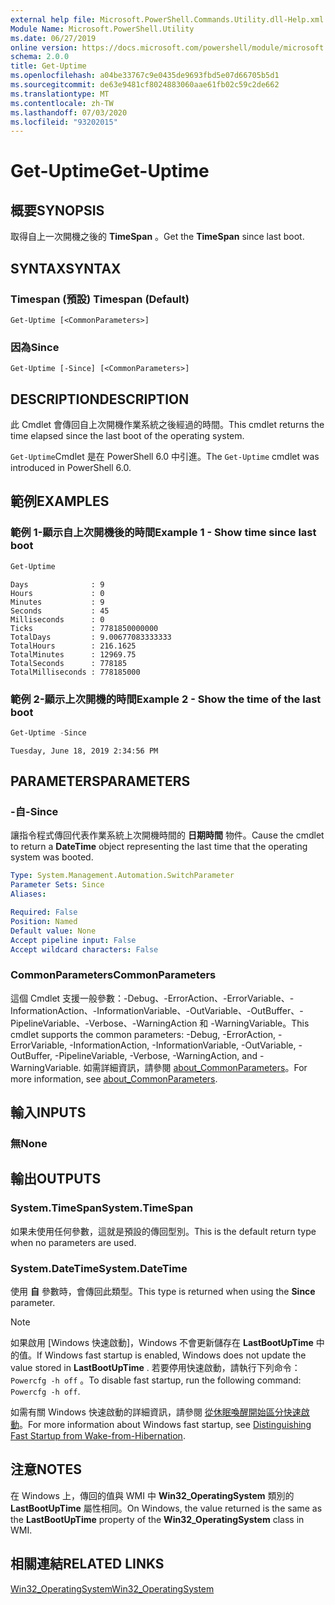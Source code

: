 ```yaml
---
external help file: Microsoft.PowerShell.Commands.Utility.dll-Help.xml
Module Name: Microsoft.PowerShell.Utility
ms.date: 06/27/2019
online version: https://docs.microsoft.com/powershell/module/microsoft.powershell.utility/get-uptime?view=powershell-7&WT.mc_id=ps-gethelp
schema: 2.0.0
title: Get-Uptime
ms.openlocfilehash: a04be33767c9e0435de9693fbd5e07d66705b5d1
ms.sourcegitcommit: de63e9481cf8024883060aae61fb02c59c2de662
ms.translationtype: MT
ms.contentlocale: zh-TW
ms.lasthandoff: 07/03/2020
ms.locfileid: "93202015"
---
```

# <span data-ttu-id="f319d-102">Get-Uptime</span><span class="sxs-lookup"><span data-stu-id="f319d-102">Get-Uptime</span></span>

## <span data-ttu-id="f319d-103">概要</span><span class="sxs-lookup"><span data-stu-id="f319d-103">SYNOPSIS</span></span>
<span data-ttu-id="f319d-104">取得自上一次開機之後的 **TimeSpan** 。</span><span class="sxs-lookup"><span data-stu-id="f319d-104">Get the **TimeSpan** since last boot.</span></span>

## <span data-ttu-id="f319d-105">SYNTAX</span><span class="sxs-lookup"><span data-stu-id="f319d-105">SYNTAX</span></span>

### <span data-ttu-id="f319d-106">Timespan (預設) </span><span class="sxs-lookup"><span data-stu-id="f319d-106">Timespan (Default)</span></span>

```
Get-Uptime [<CommonParameters>]
```

### <span data-ttu-id="f319d-107">因為</span><span class="sxs-lookup"><span data-stu-id="f319d-107">Since</span></span>

```
Get-Uptime [-Since] [<CommonParameters>]
```

## <span data-ttu-id="f319d-108">DESCRIPTION</span><span class="sxs-lookup"><span data-stu-id="f319d-108">DESCRIPTION</span></span>

<span data-ttu-id="f319d-109">此 Cmdlet 會傳回自上次開機作業系統之後經過的時間。</span><span class="sxs-lookup"><span data-stu-id="f319d-109">This cmdlet returns the time elapsed since the last boot of the operating system.</span></span>

<span data-ttu-id="f319d-110">`Get-Uptime`Cmdlet 是在 PowerShell 6.0 中引進。</span><span class="sxs-lookup"><span data-stu-id="f319d-110">The `Get-Uptime` cmdlet was introduced in PowerShell 6.0.</span></span>

## <span data-ttu-id="f319d-111">範例</span><span class="sxs-lookup"><span data-stu-id="f319d-111">EXAMPLES</span></span>

### <span data-ttu-id="f319d-112">範例 1-顯示自上次開機後的時間</span><span class="sxs-lookup"><span data-stu-id="f319d-112">Example 1 - Show time since last boot</span></span>

```powershell
Get-Uptime
```

```Output
Days              : 9
Hours             : 0
Minutes           : 9
Seconds           : 45
Milliseconds      : 0
Ticks             : 7781850000000
TotalDays         : 9.00677083333333
TotalHours        : 216.1625
TotalMinutes      : 12969.75
TotalSeconds      : 778185
TotalMilliseconds : 778185000
```

### <span data-ttu-id="f319d-113">範例 2-顯示上次開機的時間</span><span class="sxs-lookup"><span data-stu-id="f319d-113">Example 2 - Show the time of the last boot</span></span>

```powershell
Get-Uptime -Since
```

```Output
Tuesday, June 18, 2019 2:34:56 PM
```

## <span data-ttu-id="f319d-114">PARAMETERS</span><span class="sxs-lookup"><span data-stu-id="f319d-114">PARAMETERS</span></span>

### <span data-ttu-id="f319d-115">-自</span><span class="sxs-lookup"><span data-stu-id="f319d-115">-Since</span></span>

<span data-ttu-id="f319d-116">讓指令程式傳回代表作業系統上次開機時間的 **日期時間** 物件。</span><span class="sxs-lookup"><span data-stu-id="f319d-116">Cause the cmdlet to return a **DateTime** object representing the last time that the operating system was booted.</span></span>

```yaml
Type: System.Management.Automation.SwitchParameter
Parameter Sets: Since
Aliases:

Required: False
Position: Named
Default value: None
Accept pipeline input: False
Accept wildcard characters: False
```

### <span data-ttu-id="f319d-117">CommonParameters</span><span class="sxs-lookup"><span data-stu-id="f319d-117">CommonParameters</span></span>

<span data-ttu-id="f319d-118">這個 Cmdlet 支援一般參數：-Debug、-ErrorAction、-ErrorVariable、-InformationAction、-InformationVariable、-OutVariable、-OutBuffer、-PipelineVariable、-Verbose、-WarningAction 和 -WarningVariable。</span><span class="sxs-lookup"><span data-stu-id="f319d-118">This cmdlet supports the common parameters: -Debug, -ErrorAction, -ErrorVariable, -InformationAction, -InformationVariable, -OutVariable, -OutBuffer, -PipelineVariable, -Verbose, -WarningAction, and -WarningVariable.</span></span> <span data-ttu-id="f319d-119">如需詳細資訊，請參閱 [about_CommonParameters](https://go.microsoft.com/fwlink/?LinkID=113216)。</span><span class="sxs-lookup"><span data-stu-id="f319d-119">For more information, see [about_CommonParameters](https://go.microsoft.com/fwlink/?LinkID=113216).</span></span>

## <span data-ttu-id="f319d-120">輸入</span><span class="sxs-lookup"><span data-stu-id="f319d-120">INPUTS</span></span>

### <span data-ttu-id="f319d-121">無</span><span class="sxs-lookup"><span data-stu-id="f319d-121">None</span></span>

## <span data-ttu-id="f319d-122">輸出</span><span class="sxs-lookup"><span data-stu-id="f319d-122">OUTPUTS</span></span>

### <span data-ttu-id="f319d-123">System.TimeSpan</span><span class="sxs-lookup"><span data-stu-id="f319d-123">System.TimeSpan</span></span>

<span data-ttu-id="f319d-124">如果未使用任何參數，這就是預設的傳回型別。</span><span class="sxs-lookup"><span data-stu-id="f319d-124">This is the default return type when no parameters are used.</span></span>

### <span data-ttu-id="f319d-125">System.DateTime</span><span class="sxs-lookup"><span data-stu-id="f319d-125">System.DateTime</span></span>

<span data-ttu-id="f319d-126">使用 **自** 參數時，會傳回此類型。</span><span class="sxs-lookup"><span data-stu-id="f319d-126">This type is returned when using the **Since** parameter.</span></span>

> [!NOTE]
> <span data-ttu-id="f319d-127">如果啟用 [Windows 快速啟動]，Windows 不會更新儲存在 **LastBootUpTime** 中的值。</span><span class="sxs-lookup"><span data-stu-id="f319d-127">If Windows fast startup is enabled, Windows does not update the value stored in **LastBootUpTime** .</span></span> <span data-ttu-id="f319d-128">若要停用快速啟動，請執行下列命令： `Powercfg -h off` 。</span><span class="sxs-lookup"><span data-stu-id="f319d-128">To disable fast startup, run the following command: `Powercfg -h off`.</span></span>
>
> <span data-ttu-id="f319d-129">如需有關 Windows 快速啟動的詳細資訊，請參閱 [從休眠喚醒開始區分快速啟動](/windows-hardware/drivers/kernel/distinguishing-fast-startup-from-wake-from-hibernation)。</span><span class="sxs-lookup"><span data-stu-id="f319d-129">For more information about Windows fast startup, see [Distinguishing Fast Startup from Wake-from-Hibernation](/windows-hardware/drivers/kernel/distinguishing-fast-startup-from-wake-from-hibernation).</span></span>

## <span data-ttu-id="f319d-130">注意</span><span class="sxs-lookup"><span data-stu-id="f319d-130">NOTES</span></span>

<span data-ttu-id="f319d-131">在 Windows 上，傳回的值與 WMI 中 **Win32_OperatingSystem** 類別的 **LastBootUpTime** 屬性相同。</span><span class="sxs-lookup"><span data-stu-id="f319d-131">On Windows, the value returned is the same as the **LastBootUpTime** property of the **Win32_OperatingSystem** class in WMI.</span></span>

## <span data-ttu-id="f319d-132">相關連結</span><span class="sxs-lookup"><span data-stu-id="f319d-132">RELATED LINKS</span></span>

[<span data-ttu-id="f319d-133">Win32_OperatingSystem</span><span class="sxs-lookup"><span data-stu-id="f319d-133">Win32_OperatingSystem</span></span>](/windows/win32/cimwin32prov/win32-operatingsystem#properties)
